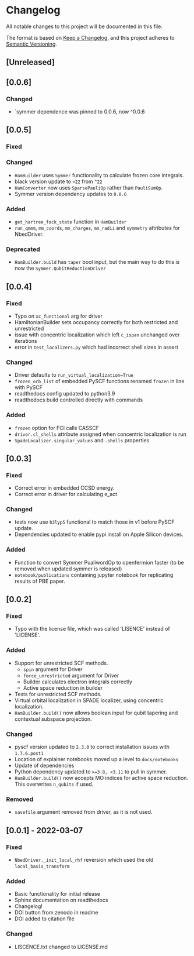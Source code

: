 # Changelog

All notable changes to this project will be documented in this file.

The format is based on [Keep a Changelog](https://keepachangelog.com/en/1.0.0/),
and this project adheres to [Semantic Versioning](https://semver.org/spec/v2.0.0.html).

## [Unreleased]

## [0.0.6]
### Changed
- `symmer dependence was pinned to 0.0.6, now ^0.0.6

## [0.0.5]
### Fixed

### Changed
- `HamBuilder` uses `Symmer` functionality to calculate frozen core integrals.
- black version update to `>22` from `^22`
- `HamConverter` now uses `SparsePauliOp` rather than `PauliSumOp`.
- Symmer version dependency updates to `0.0.6`

### Added
- `get_hartree_fock_state` function in `HamBuilder`
- `run_qmmm`, `mm_coords`, `mm_charges`, `mm_radii` and `symmetry` attributes for NbedDriver. 

### Deprecated
- `HamBuilder.build` has `taper` bool input, but the main way to do this is now the `Symmer.QubitReductionDriver`

## [0.0.4]
### Fixed
- Typo on `xc_functional` arg for driver
- HamiltonianBuilder sets occupancy correctly for both restricted and unrestricted
- issue with concentric localization which left `c_ispan` unchanged over iterations
- error in `test_localizers.py` which had incorrect shell sizes in assert

### Changed
- Driver defaults to `run_virtual_localization=True`
- `frozen_orb_list` of embedded PySCF functions renamed `frozen` in line with PySCF
- readthedocs config updated to python3.9
- readthedocs build controlled directly with commands

### Added
- `frozen` option for FCI calls CASSCF
- `driver.cl_shells` attribute assigned when concentric localization is run
- `SpadeLocalizer.singular_values` and `.shells` properties 

## [0.0.3]
### Fixed
- Correct error in embedded CCSD energy.
- Correct error in driver for calculating e_act

### Changed
- tests now use `b3lyp5` functional to match those in v1 before PySCF update.
- Dependencies updated to enable pypi install on Apple Silicon devices.

### Added
- Function to convert Symmer PualiwordOp to openfermion faster (to be removed when updated symmer is released)
- `notebook/publications` containing jupyter notebook for replicating results of PBE paper.

## [0.0.2]
### Fixed
- Typo with the license file, which was called 'LISENCE' instead of 'LICENSE'.
### Added
- Support for unrestricted SCF methods.
    - `spin` argument for Driver
    - `force_unrestricted` argument for Driver
    - Builder calculates electron integrals correctly
    - Active space reduction in builder
- Tests for unrestricted SCF methods.
- Virtual orbital localization in SPADE localizer, using concentric localization.
- `HamBuilder.build()` now allows boolean input for qubit tapering and contextual subspace projection.
### Changed
- pyscf version updated to `2.3.0` to correct installation issues with `1.7.6.post1`
- Location of explainer notebooks moved up a level to `docs/notebooks`
- Update of dependencies
- Python dependency updated to `>=3.8, <3.11` to pull in symmer.
- `HamBuilder.build()` now accepts MO indices for active space reduction. This overwrites `n_qubits` if used.
### Removed
- `savefile` argument removed from driver, as it is not used.


## [0.0.1] - 2022-03-07
### Fixed 
- `NbedDriver._init_local_rhf` reversion which used the old `local_basis_transform`
### Added
- Basic functionality for initial release
- Sphinx documentation on readthedocs
- Changelog!
- DOI button from zenodo in readme
- DOI added to citation file
### Changed
- LISCENCE.txt changed to LICENSE.md